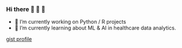 ### Hi there :dolphin: :wolf: :snake:

- 🔭 I’m currently working on Python / R projects
- 🌱 I’m currently learning about ML & AI in healthcare data analytics.

[gist profile](https://gist.github.com/conorheffron)
